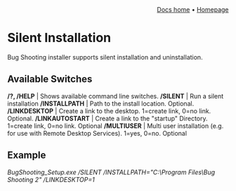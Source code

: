 <div align="right"><a href="{{ site.url }}">Docs home</a> &bull; <a href="http://www.bugshooting.com">Homepage</a></div>

# Silent Installation

Bug Shooting installer supports silent installation and uninstallation.

## Available Switches

**/?, /HELP** | Shows available command line switches.
**/SILENT** | Run a silent installation
**/INSTALLPATH** | Path to the install location. Optional.
**/LINKDESKTOP** | Create a link to the desktop. 1=create link, 0=no link. Optional.
**/LINKAUTOSTART** | Create a link to the "startup" Directory. 1=create link, 0=no link. Optional
**/MULTIUSER** | Multi user installation (e.g. for use with Remote Desktop Services). 1=yes, 0=no. Optional
 
## Example

*BugShooting_Setup.exe /SILENT /INSTALLPATH="C:\Program Files\Bug Shooting 2" /LINKDESKTOP=1*
